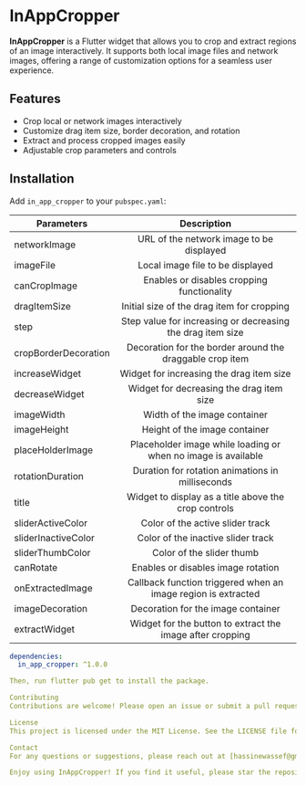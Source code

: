 # InAppCropper

**InAppCropper** is a Flutter widget that allows you to crop and extract regions of an image interactively. It supports both local image files and network images, offering a range of customization options for a seamless user experience.

## Features

- Crop local or network images interactively
- Customize drag item size, border decoration, and rotation
- Extract and process cropped images easily
- Adjustable crop parameters and controls

## Installation

Add `in_app_cropper` to your `pubspec.yaml`:

| Parameters        | Description
| ------------- |:-------------:|
| networkImage      | URL of the network image to be displayed
| imageFile      | Local image file to be displayed
| canCropImage | Enables or disables cropping functionality
| dragItemSize | Initial size of the drag item for cropping
| step | Step value for increasing or decreasing the drag item size
| cropBorderDecoration | Decoration for the border around the draggable crop item
| increaseWidget | Widget for increasing the drag item size
| decreaseWidget | Widget for decreasing the drag item size
| imageWidth | Width of the image container
| imageHeight | Height of the image container
| placeHolderImage | Placeholder image while loading or when no image is available
| rotationDuration | Duration for rotation animations in milliseconds
| title | Widget to display as a title above the crop controls
| sliderActiveColor | Color of the active slider track
| sliderInactiveColor | Color of the inactive slider track
| sliderThumbColor | Color of the slider thumb
| canRotate | Enables or disables image rotation
| onExtractedImage | Callback function triggered when an image region is extracted
| imageDecoration | Decoration for the image container
| extractWidget | Widget for the button to extract the image after cropping


```yaml
dependencies:
  in_app_cropper: ^1.0.0

Then, run flutter pub get to install the package.

Contributing
Contributions are welcome! Please open an issue or submit a pull request on GitHub.

License
This project is licensed under the MIT License. See the LICENSE file for details.

Contact
For any questions or suggestions, please reach out at [hassinewassef@gmail.com].

Enjoy using InAppCropper! If you find it useful, please star the repository on GitHub.


